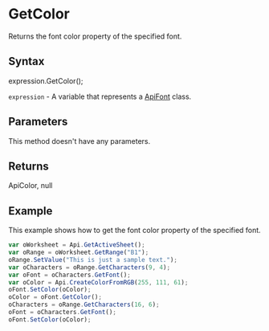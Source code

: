 # GetColor

Returns the font color property of the specified font.

## Syntax

expression.GetColor();

`expression` - A variable that represents a [ApiFont](../ApiFont.md) class.

## Parameters

This method doesn't have any parameters.

## Returns

ApiColor, null

## Example

This example shows how to get the font color property of the specified font.

```javascript
var oWorksheet = Api.GetActiveSheet();
var oRange = oWorksheet.GetRange("B1");
oRange.SetValue("This is just a sample text.");
var oCharacters = oRange.GetCharacters(9, 4);
var oFont = oCharacters.GetFont();
var oColor = Api.CreateColorFromRGB(255, 111, 61);
oFont.SetColor(oColor);
oColor = oFont.GetColor();
oCharacters = oRange.GetCharacters(16, 6);
oFont = oCharacters.GetFont();
oFont.SetColor(oColor);
```
